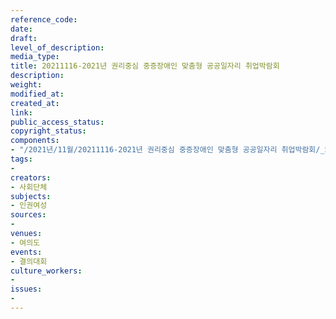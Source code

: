 ```yaml
---
reference_code: 
date: 
draft: 
level_of_description: 
media_type: 
title: 20211116-2021년 권리중심 중증장애인 맞춤형 공공일자리 취업박람회
description: 
weight: 
modified_at: 
created_at: 
link: 
public_access_status: 
copyright_status: 
components:
- "/2021년/11월/20211116-2021년 권리중심 중증장애인 맞춤형 공공일자리 취업박람회/_5D40131.jpg"
tags:
- 
creators:
- 사회단체
subjects:
- 인권여성
sources:
- 
venues:
- 여의도
events:
- 결의대회
culture_workers:
- 
issues:
- 
---
```

